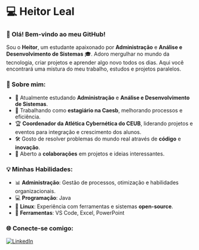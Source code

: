# 💻 Heitor Leal

### 👋 Olá! Bem-vindo ao meu GitHub!

Sou o **Heitor**, um estudante apaixonado por **Administração** e **Análise e Desenvolvimento de Sistemas** 🎓. Adoro mergulhar no mundo da tecnologia, criar projetos e aprender algo novo todos os dias. Aqui você encontrará uma mistura do meu trabalho, estudos e projetos paralelos.

### 🚀 Sobre mim:
- 🌱 Atualmente estudando **Administração** e **Análise e Desenvolvimento de Sistemas**.
- 💼 Trabalhando como **estagiário na Caesb**, melhorando processos e eficiência.
- 🏆 **Coordenador da Atlética Cybernética do CEUB**, liderando projetos e eventos para integração e crescimento dos alunos.
- 🛠️ Gosto de resolver problemas do mundo real através de **código** e **inovação**.
- 🤝 Aberto a **colaborações** em projetos e ideias interessantes.

### 💡 Minhas Habilidades:
- 📊 **Administração**: Gestão de processos, otimização e habilidades organizacionais.
- 💻 **Programação**: Java
- 🐧 **Linux**: Experiência com ferramentas e sistemas **open-source**.
- 🔧 **Ferramentas**: VS Code, Excel, PowerPoint

### 🌐 Conecte-se comigo:
[![LinkedIn](https://img.shields.io/badge/LinkedIn-Heitor%20Leal-blue?style=flat-square&logo=linkedin)](https://www.linkedin.com/in/heitorlealdemedeiros/)
